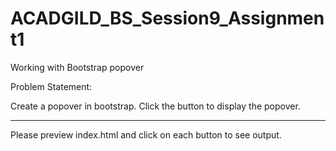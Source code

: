 # ACADGILD_BS_Session9_Assignment1
Working with Bootstrap popover

Problem Statement:

Create a popover in bootstrap. Click the button to display the popover.

-----------------------------------------------------------------------------------------
Please preview index.html and click on each button to see output.
